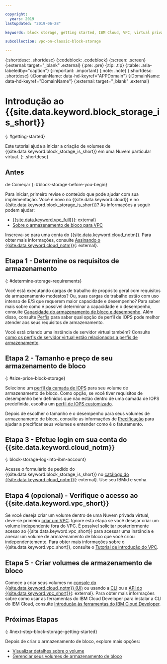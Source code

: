 ```yaml
---

copyright:
  years: 2019
lastupdated: "2019-06-28"

keywords: block storage, getting started, IBM Cloud, VPC, virtual private cloud, IBM CLoud, volume, data storage, classic, virtual server

subcollection: vpc-on-classic-block-storage

---
```

{:shortdesc: .shortdesc}
{:codeblock: .codeblock}
{:screen: .screen}
{:external: target="_blank" .external}
{:pre: .pre}
{:tip: .tip}
{:table: .aria-labeledby="caption"}
{:important: .important}
{:note: .note}
{:shortdesc: .shortdesc}
{:DomainName: data-hd-keyref="APPDomain"}
{:DomainName: data-hd-keyref="DomainName"}
{:external: target="_blank" .external}

# Introdução ao {{site.data.keyword.block_storage_is_short}}
{: #getting-started}

Este tutorial ajuda a iniciar a criação de volumes de {{site.data.keyword.block_storage_is_short}} em uma Nuvem particular virtual.
{: .shortdesc}

## Antes
de Começar
{: #block-storage-before-you-begin}

Para iniciar, primeiro revise o conteúdo que pode ajudar com sua implementação. Você é novo no {{site.data.keyword.cloud}} e no {{site.data.keyword.block_storage_is_short}}? As informações a seguir podem ajudar:

* [{{site.data.keyword.vpc_full}}](https://www.ibm.com/cloud/vpc){: external}
* [Sobre o armazenamento de bloco para VPC](/docs/vpc-on-classic-block-storage?topic=vpc-on-classic-block-storage-block-storage-about)

Inscreva-se para uma conta do {{site.data.keyword.cloud_notm}}. Para obter mais informações, consulte [Assinando o {{site.data.keyword.cloud_notm}}](https://cloud.ibm.com/docs/account?topic=account-signup#signup){: external}.

## Etapa 1 - Determine os requisitos de armazenamento
{: #determine-storage-requirements}

Você está executando cargas de trabalho de propósito geral com requisitos de armazenamento modestos? Ou, suas cargas de trabalho estão com uso intenso de E/S que requerem maior capacidade e desempenho? Para saber mais sobre como é possível determinar a capacidade e o desempenho, consulte [Capacidade do armazenamento de bloco e desempenho](/docs/vpc-on-classic-block-storage?topic=vpc-on-classic-block-storage-capacity-performance). Além disso, consulte [Perfis](/docs/vpc-on-classic-block-storage?topic=vpc-on-classic-block-storage-block-storage-profiles) para saber qual opção de perfil de IOPS pode melhor atender aos seus requisitos de armazenamento. 

Você está criando uma instância de servidor virtual também? Consulte [como os perfis de servidor virtual estão relacionados a perfis de armazenamento](/docs/vpc-on-classic-block-storage?topic=vpc-on-classic-block-storage-block-storage-profiles#vsi-profiles-relate-to-storage).

## Etapa 2 - Tamanho e preço de seu armazenamento de bloco
{: #size-price-block-storage}

Selecione um [perfil da camada de IOPS](/docs/vpc-on-classic-block-storage?topic=vpc-on-classic-block-storage-block-storage-profiles#tiers) para seu volume de armazenamento de bloco.  Como opção, se você tiver requisitos de desempenho bem definidos que não estão dentro de uma camada de IOPS predefinida, escolha um [perfil de IOPS customizado](/docs/vpc-on-classic-block-storage?topic=vpc-on-classic-block-storage-block-storage-profiles#custom). 

Depois de escolher o tamanho e o desempenho para seus volumes de armazenamento de bloco, consulte as informações de [Precificação](/docs/vpc-on-classic?topic=vpc-on-classic-block-storage-pricing) para ajudar a precificar seus volumes e entender como é o faturamento.

## Etapa 3 - Efetue login em sua conta do {{site.data.keyword.cloud_notm}}
{: block-storage-log-into-ibm-account}

Acesse o formulário de pedido do {{site.data.keyword.block_storage_is_short}} no [catálogo do {{site.data.keyword.cloud_notm}}](https://{DomainName}/catalog){: external}. Use seu IBMid e senha.

## Etapa 4 (opcional) - Verifique o acesso ao {{site.data.keyword.vpc_short}}

Se você deseja criar um volume dentro de uma Nuvem privada virtual, deve-se primeiro [criar um VPC](/docs/vpc-on-classic?topic=vpc-on-classic-creating-a-vpc-using-the-ibm-cloud-console). Ignore esta etapa se você desejar criar um volume independente fora do VPC. É possível solicitar posteriormente acesso ao {{site.data.keyword.vpc_short}} para acessar uma instância e anexar um volume de armazenamento de bloco que você criou independentemente. Para obter mais informações sobre o {{site.data.keyword.vpc_short}}, consulte o [Tutorial de introdução do VPC](/docs/vpc-on-classic?topic=vpc-on-classic-getting-started).

## Etapa 5 - Criar volumes de armazenamento de bloco

Comece a criar seus volumes no [console do {{site.data.keyword.cloud_notm}} (UI)](/docs/vpc-on-classic-block-storage?topic=vpc-on-classic-block-storage-creating-block-storage) ou usando a [CLI](/docs/vpc-on-classic-block-storage?topic=vpc-on-classic-block-storage-creating-block-storage-cli) ou a [API do {{site.data.keyword.vpc_short}}](https://{DomainName}/apidocs/vpc-on-classic#create-a-volume){: external}. Para obter mais informações sobre como usar as ferramentas do IBM Cloud Developer para instalar a CLI do IBM Cloud, consulte [Introdução às ferramentas do IBM Cloud Developer](/docs/cli?topic=cloud-cli-getting-started).

## Próximas Etapas
{: #next-step-block-storage-getting-started}

Depois de criar o armazenamento de bloco, explore mais opções:

* [Visualizar detalhes sobre o volume](/docs/vpc-on-classic-block-storage?topic=vpc-on-classic-block-storage-viewing-block-storage)
* [Gerenciar seus volumes de armazenamento de bloco](/docs/vpc-on-classic-block-storage?topic=vpc-on-classic-block-storage-managing-block-storage#managing-block-storage)
